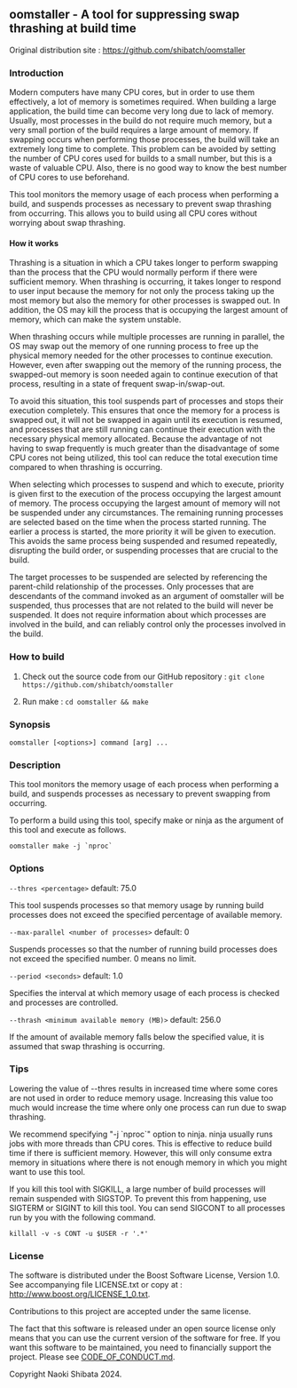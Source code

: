 ## oomstaller - A tool for suppressing swap thrashing at build time

Original distribution site : https://github.com/shibatch/oomstaller


### Introduction

Modern computers have many CPU cores, but in order to use them
effectively, a lot of memory is sometimes required. When building a
large application, the build time can become very long due to lack of
memory. Usually, most processes in the build do not require much
memory, but a very small portion of the build requires a large amount
of memory. If swapping occurs when performing those processes, the
build will take an extremely long time to complete. This problem can
be avoided by setting the number of CPU cores used for builds to a
small number, but this is a waste of valuable CPU. Also, there is no
good way to know the best number of CPU cores to use beforehand.

This tool monitors the memory usage of each process when performing a
build, and suspends processes as necessary to prevent swap thrashing
from occurring. This allows you to build using all CPU cores without
worrying about swap thrashing.


#### How it works

Thrashing is a situation in which a CPU takes longer to perform
swapping than the process that the CPU would normally perform if there
were sufficient memory. When thrashing is occurring, it takes longer
to respond to user input because the memory for not only the process
taking up the most memory but also the memory for other processes is
swapped out. In addition, the OS may kill the process that is
occupying the largest amount of memory, which can make the system
unstable.

When thrashing occurs while multiple processes are running in
parallel, the OS may swap out the memory of one running process to
free up the physical memory needed for the other processes to continue
execution. However, even after swapping out the memory of the running
process, the swapped-out memory is soon needed again to continue
execution of that process, resulting in a state of frequent
swap-in/swap-out.

To avoid this situation, this tool suspends part of processes and
stops their execution completely. This ensures that once the memory
for a process is swapped out, it will not be swapped in again until
its execution is resumed, and processes that are still running can
continue their execution with the necessary physical memory allocated.
Because the advantage of not having to swap frequently is much greater
than the disadvantage of some CPU cores not being utilized, this tool
can reduce the total execution time compared to when thrashing is
occurring.

When selecting which processes to suspend and which to execute,
priority is given first to the execution of the process occupying the
largest amount of memory. The process occupying the largest amount of
memory will not be suspended under any circumstances. The remaining
running processes are selected based on the time when the process
started running. The earlier a process is started, the more priority
it will be given to execution. This avoids the same process being
suspended and resumed repeatedly, disrupting the build order, or
suspending processes that are crucial to the build.

The target processes to be suspended are selected by referencing the
parent-child relationship of the processes. Only processes that are
descendants of the command invoked as an argument of oomstaller will
be suspended, thus processes that are not related to the build will
never be suspended. It does not require information about which
processes are involved in the build, and can reliably control only the
processes involved in the build.


### How to build

1. Check out the source code from our GitHub repository :
`git clone https://github.com/shibatch/oomstaller`

2. Run make :
`cd oomstaller && make`


### Synopsis

`oomstaller [<options>] command [arg] ...`


### Description

This tool monitors the memory usage of each process when performing a
build, and suspends processes as necessary to prevent swapping from
occurring.

To perform a build using this tool, specify make or ninja as the
argument of this tool and execute as follows.

```
oomstaller make -j `nproc`
```


### Options

`--thres <percentage>`                     default:  75.0

This tool suspends processes so that memory usage by running build
processes does not exceed the specified percentage of available
memory.

`--max-parallel <number of processes>`     default:  0

Suspends processes so that the number of running build processes
does not exceed the specified number. 0 means no limit.

`--period <seconds>`                       default:   1.0

Specifies the interval at which memory usage of each process is checked
and processes are controlled.

`--thrash <minimum available memory (MB)>`  default: 256.0

If the amount of available memory falls below the specified value, it is
assumed that swap thrashing is occurring.


### Tips

Lowering the value of --thres results in increased time where some
cores are not used in order to reduce memory usage. Increasing this
value too much would increase the time where only one process can run
due to swap thrashing.

We recommend specifying "-j \`nproc\`" option to ninja. ninja usually
runs jobs with more threads than CPU cores. This is effective to
reduce build time if there is sufficient memory. However, this will
only consume extra memory in situations where there is not enough
memory in which you might want to use this tool.

If you kill this tool with SIGKILL, a large number of build processes
will remain suspended with SIGSTOP. To prevent this from happening,
use SIGTERM or SIGINT to kill this tool. You can send SIGCONT to all
processes run by you with the following command.

```
killall -v -s CONT -u $USER -r '.*'
```


### License

The software is distributed under the Boost Software License, Version 1.0.
See accompanying file LICENSE.txt or copy at :
http://www.boost.org/LICENSE_1_0.txt.

Contributions to this project are accepted under the same license.

The fact that this software is released under an open source license
only means that you can use the current version of the software for
free. If you want this software to be maintained, you need to
financially support the project. Please see
[CODE_OF_CONDUCT.md](https://github.com/shibatch/nofreelunch?tab=coc-ov-file).

Copyright Naoki Shibata 2024.
